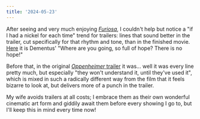 ```yaml
---
title: '2024-05-23'
---
```

After seeing and very much enjoying [*Furiosa*](https://letterboxd.com/film/furiosa-a-mad-max-saga/), I couldn't help but notice a "if I had a nickel for each time" trend for trailers: lines that sound better in the trailer, cut specifically for that rhythm and tone, than in the finished movie. [Here](https://youtu.be/FVswuip0-co?si=cfrii-w2Hi-H2FEN) it is Dementus' "Where are you going, so full of hope? There is no hope!"

Before that, in the original [*Oppenheimer* trailer](https://youtu.be/bK6ldnjE3Y0?si=-eMoAMDg2wHklB5_) it was... well it was every line pretty much, but especially "they won't understand it, until they've used it", which is mixed in such a radically different way from the film that it feels bizarre to look at, but delivers more of a punch in the trailer.

My wife avoids trailers at all costs; I embrace them as their own wonderful cinematic art form and giddily await them before every showing I go to, but I'll keep this in mind every time now!
